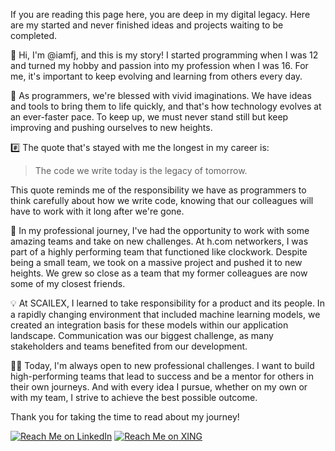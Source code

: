 If you are reading this page here, you are deep in my digital legacy. Here are my started and never finished ideas and projects waiting to be completed.

👋 Hi, I'm @iamfj, and this is my story! I started programming when I was 12 and turned my hobby and passion into my profession when I was 16. For me, it's important to keep evolving and learning from others every day.

📓 As programmers, we're blessed with vivid imaginations. We have ideas and tools to bring them to life quickly, and that's how technology evolves at an ever-faster pace. To keep up, we must never stand still but keep improving and pushing ourselves to new heights.

#️⃣ The quote that's stayed with me the longest in my career is:

> The code we write today is the legacy of tomorrow.

This quote reminds me of the responsibility we have as programmers to think carefully about how we write code, knowing that our colleagues will have to work with it long after we're gone.

🤝 In my professional journey, I've had the opportunity to work with some amazing teams and take on new challenges. At h.com networkers, I was part of a highly performing team that functioned like clockwork. Despite being a small team, we took on a massive project and pushed it to new heights. We grew so close as a team that my former colleagues are now some of my closest friends.

💡 At SCAILEX, I learned to take responsibility for a product and its people. In a rapidly changing environment that included machine learning models, we created an integration basis for these models within our application landscape. Communication was our biggest challenge, as many stakeholders and teams benefited from our development.

👨‍🏫 Today, I'm always open to new professional challenges. I want to build high-performing teams that lead to success and be a mentor for others in their own journeys. And with every idea I pursue, whether on my own or with my team, I strive to achieve the best possible outcome.

Thank you for taking the time to read about my journey!

[![Reach Me on LinkedIn](https://img.shields.io/badge/Reach%20me%20on-LinkedIn-blue)](https://www.linkedin.com/in/fabianjocks/)
[![Reach Me on XING](https://img.shields.io/badge/Reach%20me%20on-XING-green)](https://www.xing.com/profile/Fabian_Jocks/)
